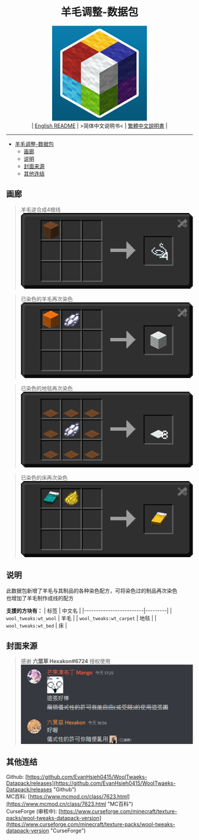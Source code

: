 <div align='center'>

# 羊毛调整-数据包
![../img/icon/new_icon.png](../img/icon/new_icon.png)  
| [English README](../README.md) | >简体中文说明书< | [繁體中文說明書](./README/README.zho-Hant_TW.md) |

</div>

---

- [羊毛调整-数据包](#羊毛调整-数据包)
  - [画廊](#画廊)
  - [说明](#说明)
  - [封面来源](#封面来源)
  - [其他连结](#其他连结)

## 画廊

> 羊毛逆合成4根线  
> ![./img/README/wool_tweaks_wool_to_string.png](./img/README/wool_tweaks_wool_to_string.png)  

> 已染色的羊毛再次染色  
> ![./img/README/wool_tweaks_wool_white_wool.png](./img/README/wool_tweaks_wool_white_wool.png)  

> 已染色的地毯再次染色  
> ![./img/README/wool_tweaks_carpet_white_carpet.png](./img/README/wool_tweaks_carpet_white_carpet.png)  

> 已染色的床再次染色  
> ![./img/README/wool_tweaks_bed_yellow_bed.png](./img/README/wool_tweaks_bed_yellow_bed.png)  

## 说明

此数据包新增了羊毛与其制品的各种染色配方，可将染色过的制品再次染色  
也增加了羊毛制作成线的配方  

**支援的方块有：**
| 标签                    | 中文名  |
|-------------------------|---------|
| `wool_tweaks:wt_wool`   | 羊毛    |
| `wool_tweaks:wt_carpet` | 地毯    |
| `wool_tweaks:wt_bed`    | 床      |

## 封面来源

> 感谢 **六葉草 Hexakon#6724** 授权使用  
> ![./img/icon/new_icon_license.png](./img/icon/new_icon_license.png)  

## 其他连结
Github: [https://github.com/EvanHsieh0415/WoolTwaeks-Datapack/releases](https://github.com/EvanHsieh0415/WoolTwaeks-Datapack/releases "Github")  
MC百科: [https://www.mcmod.cn/class/7623.html](https://www.mcmod.cn/class/7623.html "MC百科")  
CurseForge (审核中): [https://www.curseforge.com/minecraft/texture-packs/wool-tweaks-datapack-version](https://www.curseforge.com/minecraft/texture-packs/wool-tweaks-datapack-version "CurseForge")
